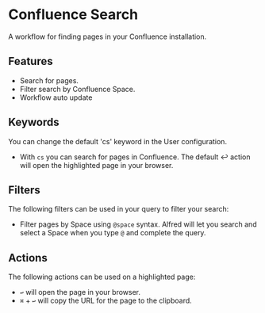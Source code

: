 # Confluence Search

A workflow for finding pages in your Confluence installation.

## Features
* Search for pages.
* Filter search by Confluence Space.
* Workflow auto update

## Keywords

You can change the default 'cs' keyword in the User configuration.
* With `cs` you can search for pages in Confluence. The default ↩ action will open the highlighted page in your browser.

## Filters

The following filters can be used in your query to filter your search:
* Filter pages by Space using `@space` syntax. Alfred will let you search and select a Space when you type `@` and complete the query.


## Actions

The following actions can be used on a highlighted page:
* `↩` will open the page in your browser.
* `⌘` + `↩` will copy the URL for the page to the clipboard.
